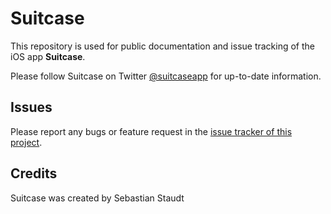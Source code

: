 Suitcase
========

This repository is used for public documentation and issue tracking of the iOS app **Suitcase**.

Please follow Suitcase on Twitter [@suitcaseapp](https://twitter.com/suitcaseapp) for up-to-date information.

## Issues

Please report any bugs or feature request in the [issue tracker of this project](https://github.com/koraktor/suitcase/issues).

## Credits

Suitcase was created by Sebastian Staudt


